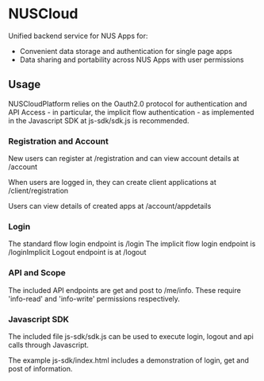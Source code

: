 # NUSCloud

Unified backend service for NUS Apps for:

 - Convenient data storage and authentication for single page apps
 - Data sharing and portability across NUS Apps with user permissions

##  Usage

NUSCloudPlatform relies on the Oauth2.0 protocol for authentication and API Access - in particular, the implicit flow authentication - as implemented in the Javascript SDK at js-sdk/sdk.js is recommended.

### Registration and Account

New users can register at /registration and can view account details at /account

When users are logged in, they can create client applications at /client/registration

Users can view details of created apps at /account/appdetails

### Login

The standard flow login endpoint is /login
The implicit flow login endpoint is /loginImplicit
Logout endpoint is at /logout

### API and Scope

The included API endpoints are get and post to /me/info.
These require 'info-read' and 'info-write' permissions respectively.

### Javascript SDK

The included file js-sdk/sdk.js can be used to execute login, logout and api calls through Javascript.

The example js-sdk/index.html includes a demonstration of login, get and post of information.

